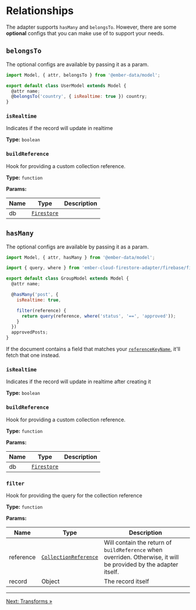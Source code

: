 # Relationships

The adapter supports `hasMany` and `belongsTo`. However, there are some **optional** configs that you can make use of to support your needs.

## `belongsTo`

The optional configs are available by passing it as a param.

```javascript
import Model, { attr, belongsTo } from '@ember-data/model';

export default class UserModel extends Model {
  @attr name;
  @belongsTo('country', { isRealtime: true }) country;
}
```

### `isRealtime`

Indicates if the record will update in realtime

**Type:** `boolean`

### `buildReference`

Hook for providing a custom collection reference.

**Type:** `function`

**Params:**

| Name   | Type                                                                                                         | Description       |
| -------| ------------------------------------------------------------------------------------------------------------ | ----------------- |
| db     | [`Firestore`](https://firebase.google.com/docs/reference/js/firestore_.firestore) |                   |

## `hasMany`

The optional configs are available by passing it as a param.

```javascript
import Model, { attr, hasMany } from '@ember-data/model';

import { query, where } from 'ember-cloud-firestore-adapter/firebase/firestore';

export default class GroupModel extends Model {
  @attr name;

  @hasMany('post', {
    isRealtime: true,

    filter(reference) {
      return query(reference, where('status', '==', 'approved'));
    }
  })
  approvedPosts;
}
```

If the document contains a field that matches your [`referenceKeyName`](getting-started#adapter-settings), it'll fetch that one instead.

### `isRealtime`

Indicates if the record will update in realtime after creating it

**Type:** `boolean`

### `buildReference`

Hook for providing a custom collection reference.

**Type:** `function`

**Params:**

| Name   | Type                                                                                                         | Description       |
| -------| ------------------------------------------------------------------------------------------------------------ | ----------------- |
| db     | [`Firestore`](https://firebase.google.com/docs/reference/js/firestore_.firestore) |                   |

### `filter`

Hook for providing the query for the collection reference

**Type:** `function`

**Params:**

| Name      | Type                                                                                                                             | Description                                                                                                     |
| --------- | -------------------------------------------------------------------------------------------------------------------------------- | --------------------------------------------------------------------------------------------------------------- |
| reference | [`CollectionReference`](https://firebase.google.com/docs/reference/js/firestore_.collectionreference) | Will contain the return of `buildReference` when overriden. Otherwise, it will be provided by the adapter itself. |
| record    | Object                                                                                                                           | The record itself                                                                                               |

---

[Next: Transforms »](transforms.md)
